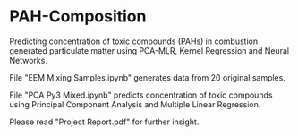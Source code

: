 # PAH-Composition
Predicting concentration of toxic compounds (PAHs) in combustion generated particulate matter using PCA-MLR, Kernel Regression and Neural Networks.

File "EEM Mixing Samples.ipynb" generates data from 20 original samples.

File "PCA Py3 Mixed.ipynb" predicts concentration of toxic compounds using Principal Component Analysis and Multiple Linear Regression.

Please read "Project Report.pdf" for further insight. 
